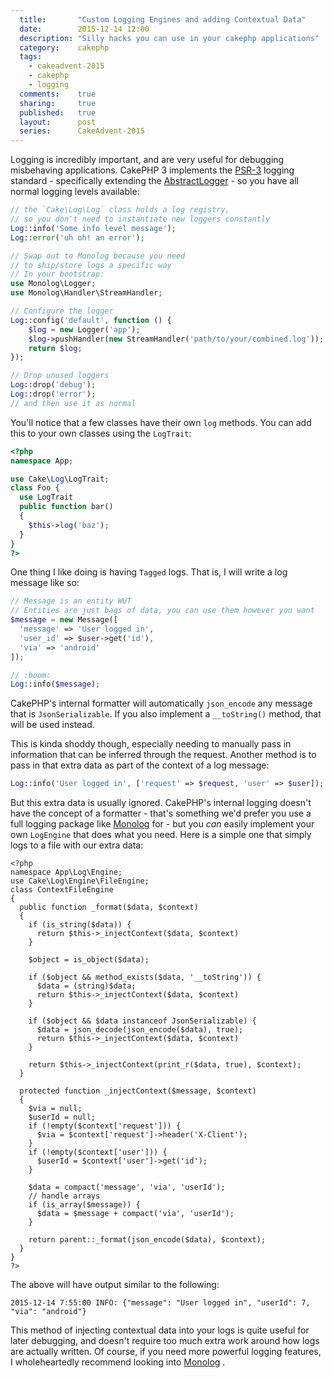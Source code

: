 ```yaml
---
  title:       "Custom Logging Engines and adding Contextual Data"
  date:        2015-12-14 12:00
  description: "Silly hacks you can use in your cakephp applications"
  category:    cakephp
  tags:
    - cakeadvent-2015
    - cakephp
    - logging
  comments:    true
  sharing:     true
  published:   true
  layout:      post
  series:      CakeAdvent-2015
---
```


Logging is incredibly important, and are very useful for debugging misbehaving applications. CakePHP 3 implements the [PSR-3](https://github.com/php-fig/log) logging standard - specifically extending the [AbstractLogger](https://github.com/php-fig/log/blob/master/Psr/Log/AbstractLogger.php) - so you have all normal logging levels available:

```php
// the `Cake\Log\Log` class holds a log registry,
// so you don't need to instantiate new loggers constantly
Log::info('Some info level message');
Log::error('uh oh! an error');

// Swap out to Monolog because you need
// to ship/store logs a specific way
// In your bootstrap:
use Monolog\Logger;
use Monolog\Handler\StreamHandler;

// Configure the logger
Log::config('default', function () {
    $log = new Logger('app');
    $log->pushHandler(new StreamHandler('path/to/your/combined.log'));
    return $log;
});

// Drop unused loggers
Log::drop('debug');
Log::drop('error');
// and then use it as normal
```

You'll notice that a few classes have their own `log` methods. You can add this to your own classes using the `LogTrait`:

```php
<?php
namespace App;

use Cake\Log\LogTrait;
class Foo {
  use LogTrait
  public function bar()
  {
    $this->log('baz');
  }
}
?>
```

One thing I like doing is having `Tagged` logs. That is, I will write a log message like so:

```php
// Message is an entity WUT
// Entities are just bags of data, you can use them however you want
$message = new Message([
  'message' => 'User logged in',
  'user_id' => $user->get('id'),
  'via' => 'android'
]);

// :boom:
Log::info($message);
```

CakePHP's internal formatter will automatically `json_encode` any message that is `JsonSerializable`. If you also implement a `__toString()` method, that will be used instead.

This is kinda shoddy though, especially needing to manually pass in information that can be inferred through the request. Another method is to pass in that extra data as part of the context of a log message:

```php
Log::info('User logged in', ['request' => $request, 'user' => $user]);
```

But this extra data is usually ignored. CakePHP's internal logging doesn't have the concept of a formatter - that's something we'd prefer you use a full logging package like [Monolog](https://github.com/Seldaek/monolog) for - but you *can* easily implement your own `LogEngine` that does what you need. Here is a simple one that simply logs to a file with our extra data:

```
<?php
namespace App\Log\Engine;
use Cake\Log\Engine\FileEngine;
class ContextFileEngine
{
  public function _format($data, $context)
  {
    if (is_string($data)) {
      return $this->_injectContext($data, $context)
    }

    $object = is_object($data);

    if ($object && method_exists($data, '__toString')) {
      $data = (string)$data;
      return $this->_injectContext($data, $context)
    }

    if ($object && $data instanceof JsonSerializable) {
      $data = json_decode(json_encode($data), true);
      return $this->_injectContext($data, $context)
    }

    return $this->_injectContext(print_r($data, true), $context);
  }

  protected function _injectContext($message, $context)
  {
    $via = null;
    $userId = null;
    if (!empty($context['request'])) {
      $via = $context['request']->header('X-Client');
    }
    if (!empty($context['user'])) {
      $userId = $context['user']->get('id');
    }

    $data = compact('message', 'via', 'userId');
    // handle arrays
    if (is_array($message)) {
      $data = $message + compact('via', 'userId');
    }

    return parent::_format(json_encode($data), $context);
  }
}
?>
```

The above will have output similar to the following:

```
2015-12-14 7:55:00 INFO: {"message": "User logged in", "userId": 7, "via": "android"}
```

This method of injecting contextual data into your logs is quite useful for later debugging, and doesn't require too much extra work around how logs are actually written. Of course, if you need more powerful logging features, I wholeheartedly recommend looking into [Monolog](https://github.com/Seldaek/monolog)
.
